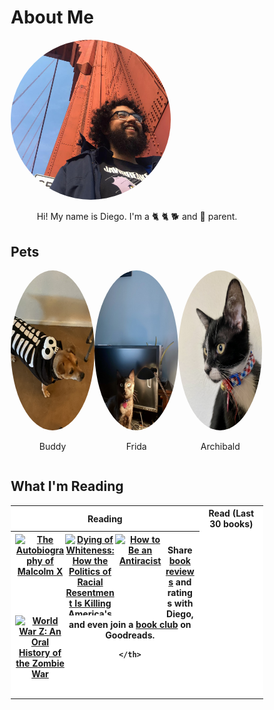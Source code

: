 # About Me




<img src="images/me.jpg" style="border-radius: 50%; width: 256px" alt="Diego">



<p style="text-align: center;">Hi! My name is Diego. I'm a 🐈 🐈 🐕 and 🌱 parent. </p>


## Pets

<style>
* {
  box-sizing: border-box;
}

.column {
  float: left;
  width: 33.2%;
  height: 33;
  padding: 0px;
}

/* Clearfix (clear floats) */
.row::after {
  content: "";
  clear: both;
  display: table;
}

</style>

<div class="row">
  <div class="column">
    <img src="images/dog.jpeg" style="width:180px;height:256px;border-radius: 50%;"> 
  </div>
  <div class="column">
    <img src="images/cat.jpeg" style="width:180px;height:256px;border-radius: 50%;">
  </div>
  <div class="column">
    <img src="images/cat2.jpeg" style="width:180px;height:256px;border-radius: 50%;">
  </div>
</div>
<div class="row">
  <div class="column">
    <p style="text-align: center;">Buddy</p>
  </div>
  <div class="column">
    <p style="text-align: center;">Frida</p>
  </div>
  <div class="column">
    <p style="text-align: center;">Archibald</p>
  </div>
</div>


## What I'm Reading

<table style="text-align:center; background-color: #ffffff;">
  <tr>
    <th>Reading</th>
    <th>Read (Last 30 books)</th> 
  </tr>
  <tr>
    <th>
      <style type="text/css" media="screen">
        .gr_grid_container {
          /* customize grid container div here. eg: width: 500px; */
          width 160px;
          height 325px;
        }

        .gr_grid_book_container {
          /* customize book cover container div here */
          float: left;
          width: 98px;
          height: 160px;
          padding: 0px 0px;
          overflow: hidden;
        }
      </style>
      <div id="gr_grid_widget_1607810927">
        <!-- Show static html as a placeholder in case js is not enabled - javascript include will override this if things work -->
          <div class="gr_grid_container">
    <div class="gr_grid_book_container"><a title="The Handmaid's Tale (The Handmaid's Tale, #1)" rel="nofollow" href="https://www.goodreads.com/book/show/38447.The_Handmaid_s_Tale"><img alt="The Handmaid's Tale" border="0" src="https://i.gr-assets.com/images/S/compressed.photo.goodreads.com/books/1578028274l/38447._SX98_.jpg" /></a></div>
    <div class="gr_grid_book_container"><a title="Snow Crash" rel="nofollow" href="https://www.goodreads.com/book/show/830.Snow_Crash"><img alt="Snow Crash" border="0" src="https://i.gr-assets.com/images/S/compressed.photo.goodreads.com/books/1601222163l/830._SX98_.jpg" /></a></div>
    <div class="gr_grid_book_container"><a title="Learning with Submodular Functions: A Convex Optimization Perspective" rel="nofollow" href="https://www.goodreads.com/book/show/19138538-learning-with-submodular-functions"><img alt="Learning with Submodular Functions: A Convex Optimization Perspective" border="0" src="https://i.gr-assets.com/images/S/compressed.photo.goodreads.com/books/1390172604l/19138538._SX98_.jpg" /></a></div>
    <div class="gr_grid_book_container"><a title="Lectures on Convex Optimization (Springer Optimization and Its Applications)" rel="nofollow" href="https://www.goodreads.com/book/show/40765879-lectures-on-convex-optimization"><img alt="Lectures on Convex Optimization" border="0" src="https://i.gr-assets.com/images/S/compressed.photo.goodreads.com/books/1544155421l/40765879._SX98_.jpg" /></a></div>
    <div class="gr_grid_book_container"><a title="Eloquent JavaScript: A Modern Introduction to Programming" rel="nofollow" href="https://www.goodreads.com/book/show/8910666-eloquent-javascript"><img alt="Eloquent JavaScript: A Modern Introduction to Programming" border="0" src="https://i.gr-assets.com/images/S/compressed.photo.goodreads.com/books/1308260856l/8910666._SX98_.jpg" /></a></div>
  <noscript><br/>Share <a rel="nofollow" href="/">book reviews</a> and ratings with Diego, and even join a <a rel="nofollow" href="/group">book club</a> on Goodreads.</noscript>
  </div>

      </div>
      <script src="https://www.goodreads.com/review/grid_widget/116671508.Diego's%20currently-reading%20book%20montage?cover_size=small&hide_link=true&hide_title=true&num_books=20&order=a&shelf=currently-reading&sort=date_added&widget_id=1607810927" type="text/javascript" charset="utf-8"></script>


    </th>
    <th>
<style type="text/css" media="screen">
        .gr_grid_container {
          /* customize grid container div here. eg: width: 500px; */
        }

        .gr_grid_book_container {
          /* customize book cover container div here */
          float: left;
          width: 80px;
          height: 130px;
          padding: 0px 0px;
          overflow: hidden;
        }
</style>
<div id="gr_grid_widget_1600324406">
        <!-- Show static html as a placeholder in case js is not enabled - javascript include will override this if things work -->
<div class="gr_grid_container">
<div class="gr_grid_book_container"><a title="The Autobiography of Malcolm X" rel="nofollow" href="https://www.goodreads.com/book/show/92057.The_Autobiography_of_Malcolm_X"><img alt="The Autobiography of Malcolm X" border="0" src="https://i.gr-assets.com/images/S/compressed.photo.goodreads.com/books/1434682864l/92057._SX98_.jpg" /></a></div>
    <div class="gr_grid_book_container"><a title="Dying of Whiteness: How the Politics of Racial Resentment Is Killing America's Heartland" rel="nofollow" href="https://www.goodreads.com/book/show/40697553-dying-of-whiteness"><img alt="Dying of Whiteness: How the Politics of Racial Resentment Is Killing America's Heartland" border="0" src="https://i.gr-assets.com/images/S/compressed.photo.goodreads.com/books/1542018964l/40697553._SX98_.jpg" /></a></div>
    <div class="gr_grid_book_container"><a title="How to Be an Antiracist" rel="nofollow" href="https://www.goodreads.com/book/show/40265832-how-to-be-an-antiracist"><img alt="How to Be an Antiracist" border="0" src="https://i.gr-assets.com/images/S/compressed.photo.goodreads.com/books/1560163756l/40265832._SX98_.jpg" /></a></div>
    <div class="gr_grid_book_container"><a title="World War Z: An Oral History of the Zombie War" rel="nofollow" href="https://www.goodreads.com/book/show/8908.World_War_Z"><img alt="World War Z: An Oral History of the Zombie War" border="0" src="https://i.gr-assets.com/images/S/compressed.photo.goodreads.com/books/1528312647l/8908._SX98_.jpg" /></a></div>
  <noscript><br/>Share <a rel="nofollow" href="/">book reviews</a> and ratings with Diego, and even join a <a rel="nofollow" href="/group">book club</a> on Goodreads.</noscript>
  </div>

</div>
      <script src="https://www.goodreads.com/review/grid_widget/116671508.Diego's%20read%20book%20montage?cover_size=small&hide_link=true&hide_title=true&num_books=30&order=d&shelf=read&sort=date_added&widget_id=1600324406" type="text/javascript" charset="utf-8"></script>

    </th>
  </tr>
</table>


